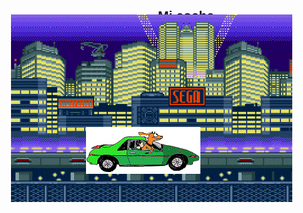 <html>
	<head>
		<title>Mi coche - Dereck Ramos</title>
		<style type="text/css">
			* { margin: 0px auto; padding: 0px; }
			h1 { font:bold 1.5em arial; text-align: center; padding: 0.5em ; }
			#visor { position: absolute; top: 100px; left: 200px; width: 450px; 
         			height: 300px; overflow: hidden; }
			#fondouno { position: absolute; top: 0px; left: 0px; }
			#fondodos { position: absolute; top: 0px; left: 450px; }
			#micoche { position: absolute; top: 180px; left: 120px; }
		</style>
		<script type="text/javascript">
			window.onload = function() { //al cargarse la página ...
			fondo1=document.getElementById("fondouno"); //referencia al primer fondo.
			fondo2=document.getElementById("fondodos"); //referencia al segundo fondo
			pararmover=setInterval(mover,50); //iniciar primer temporizador: movimiento
			setInterval(repetir,2250); //iniciar segundo temporizador: repetición del ciclo. 
			}
			desplazar=0; //estado inicial del movimiento.
			function mover() { //temporizador 1: movimiento
         			desplazar-=10; //desplazar fondo1 -10px
         			desplazar2=desplazar+450; //desplazar fondo2 a la vez
         			posicion1=desplazar+"px"; //preparar para código CSS fondo1
         			posicion2=desplazar2+"px"; //preparar para código CSS fondo1
         			fondo1.style.left=posicion1; //cambiar posición fondo1 mediante CSS
         			fondo2.style.left=posicion2; //cambiar posición fondo2
         			}
			function repetir() { //temporizador 2: repetir ciclo
         			fondo1.style.left="0px"; //posición inicial de fondo1
         			fondo2.style.left="450px"; //posición inicial de fondo2
         			desplazar=0; //posicion inicial referencia de movimiento.
         			}			
		</script>
	</head>
	<body>
		<h1>Mi coche</h1>
		<div id="visor">
  			<div id="fondouno">
      				<img src="fondoCoche.gif" alt="fondo1" >
   			</div>
   			<div id="fondodos">
      				<img src="fondoCoche.gif" alt="fondo2" >
   			</div>
   			<div id="micoche">
      				<img src="coche.gif" alt="elCoche" >
   			<div>
		</div>
	</body>
</html>

